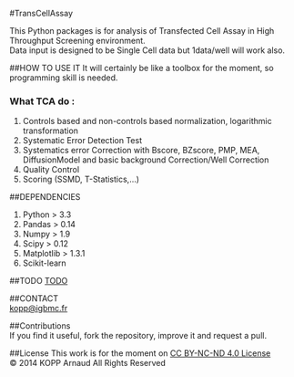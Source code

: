 #TransCellAssay

This Python packages is for analysis of Transfected Cell Assay in High Throughput Screening environment.   
Data input is designed to be Single Cell data but 1data/well will work also.


##HOW TO USE IT
It will certainly be like a toolbox for the moment, so programming skill is needed.

### What TCA do :
1. Controls based and non-controls based normalization, logarithmic transformation
2. Systematic Error Detection Test
3. Systematics error Correction with Bscore, BZscore, PMP, MEA, DiffusionModel and basic background Correction/Well Correction
4. Quality Control 
5. Scoring (SSMD, T-Statistics,...)

##DEPENDENCIES
1. Python > 3.3
2. Pandas > 0.14
3. Numpy > 1.9
4. Scipy > 0.12
5. Matplotlib > 1.3.1
6. Scikit-learn 

##TODO
[TODO](TODO.md)

##CONTACT  
kopp@igbmc.fr  

##Contributions  
If you find it useful, fork the repository, improve it and request a pull.

##License
This work is for the moment on [CC BY-NC-ND 4.0 License](https://creativecommons.org/licenses/by-nc-nd/4.0/)  
© 2014 KOPP Arnaud All Rights Reserved